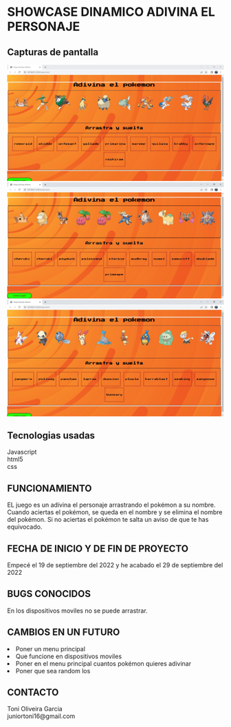<h1>SHOWCASE DINAMICO ADIVINA EL PERSONAJE</h1>

<h2>Capturas de pantalla</h2>

![captura1](/capturas-de-pantalla/Captura1.JPG)
![captura2](/capturas-de-pantalla/Captura2.JPG)
![captura3](/capturas-de-pantalla/Captura3.JPG)


<h2>Tecnologias usadas</h2>
Javascript<br>
html5<br>
css

<h2>FUNCIONAMIENTO</h2>
EL juego es un adivina el personaje arrastrando el pokémon a su nombre. Cuando aciertas el pokémon, se queda en el nombre y se elimina el nombre del pokémon. Si no aciertas el pokémon te salta un aviso de que te has equivocado.

<h2>FECHA DE INICIO Y DE FIN DE PROYECTO</h2>
Empecé el 19 de septiembre del 2022 y he acabado el 29 de septiembre del 2022

<h2>BUGS CONOCIDOS</h2>
En los dispositivos moviles no se puede arrastrar.

<h2>CAMBIOS EN UN FUTURO</h2>
<li>Poner un menu principal
<li>Que funcione en dispositivos moviles
<li>Poner en el menu principal cuantos pokémon quieres adivinar
<li>Poner que sea random los

<h2>CONTACTO</h2>
Toni Oliveira Garcia<br>
juniortoni16@gmail.com



